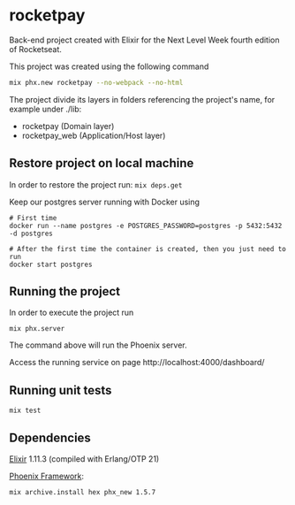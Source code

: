 # rocketpay
Back-end project created with Elixir for the Next Level Week fourth edition of Rocketseat.

This project was created using the following command
```bash
mix phx.new rocketpay --no-webpack --no-html
```
The project divide its layers in folders referencing the project's name, for example under ./lib:
- rocketpay (Domain layer)
- rocketpay_web (Application/Host layer)

## Restore project on local machine
In order to restore the project run: `mix deps.get`

Keep our postgres server running with Docker using
```
# First time
docker run --name postgres -e POSTGRES_PASSWORD=postgres -p 5432:5432 -d postgres

# After the first time the container is created, then you just need to run
docker start postgres
```

## Running the project
In order to execute the project run
```
mix phx.server
```
The command above will run the Phoenix server.

Access the running service on page http://localhost:4000/dashboard/

## Running unit tests
```
mix test
```

## Dependencies
[Elixir](https://elixir-lang.org/install.html) 1.11.3 (compiled with Erlang/OTP 21)

[Phoenix Framework](https://www.phoenixframework.org/):
```bash
mix archive.install hex phx_new 1.5.7
```
